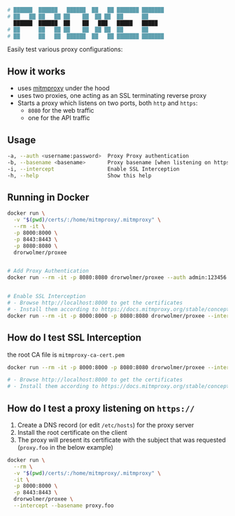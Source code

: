 ```sh
# ██████  ██████   ██████  ██   ██ ███████ ███████
# ██   ██ ██   ██ ██    ██  ██ ██  ██      ██
  ██████  ██████  ██    ██   ███   █████   █████
# ██      ██   ██ ██    ██  ██ ██  ██      ██
# ██      ██   ██  ██████  ██   ██ ███████ ███████
```

Easily test various proxy configurations:

## How it works

- uses [mitmproxy](https://mitmproxy.org/) under the hood
- uses two proxies, one acting as an SSL terminating reverse proxy
- Starts a proxy which listens on two ports, both `http` and `https`:
  - `8080` for the web traffic
  - one for the API traffic

## Usage

```sh
-a, --auth <username:password>  Proxy Proxy authentication
-b, --basename <basename>       Proxy basename [when listening on https://] defaults to proxy.foo
-i, --intercept	                Enable SSL Interception
-h, --help                  	Show this help
```

## Running in Docker

```sh
docker run \
  -v "$(pwd)/certs/:/home/mitmproxy/.mitmproxy" \
  --rm -it \
  -p 8000:8000 \
  -p 8443:8443 \
  -p 8080:8080 \
  drorwolmer/proxee


# Add Proxy Authentication
docker run --rm -it -p 8080:8080 drorwolmer/proxee --auth admin:123456


# Enable SSL Interception
# - Browse http://localhost:8000 to get the certificates
# - Install them according to https://docs.mitmproxy.org/stable/concepts-certificates/
docker run --rm -it -p 8000:8000 -p 8080:8080 drorwolmer/proxee --intercept
```

## How do I test SSL Interception

the root CA file is `mitmproxy-ca-cert.pem`

```sh
docker run --rm -it -p 8000:8000 -p 8080:8080 drorwolmer/proxee --intercept

# - Browse http://localhost:8000 to get the certificates
# - Install them according to https://docs.mitmproxy.org/stable/concepts-certificates
```

## How do I test a proxy listening on `https://`

1. Create a DNS record (or edit `/etc/hosts`) for the proxy server
2. Install the root certificate on the client
3. The proxy will present its certificate with the subject that was requested (`proxy.foo` in the below example)

```sh
docker run \
  --rm \
  -v "$(pwd)/certs/:/home/mitmproxy/.mitmproxy" \
  -it \
  -p 8000:8000 \
  -p 8443:8443 \
  drorwolmer/proxee \
  --intercept --basename proxy.foo
```
